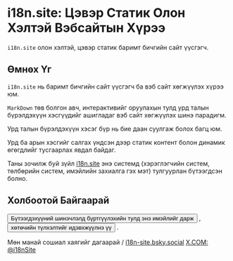 # i18n.site: Цэвэр Статик Олон Хэлтэй Вэбсайтын Хүрээ

`i18n.site` олон хэлтэй, цэвэр статик баримт бичгийн сайт үүсгэгч.

## Өмнөх Үг

`i18n.site` нь баримт бичгийн сайт үүсгэгч ба вэб сайт хөгжүүлэх хүрээ юм.

`MarkDown` төв болгон авч, интерактивийг оруулахын тулд урд талын бүрэлдэхүүн хэсгүүдийг ашигладаг вэб сайт хөгжүүлэх шинэ парадигм.

Урд талын бүрэлдэхүүн хэсэг бүр нь бие даан суулгаж болох багц юм.

Урд ба арын хэсгийг салгах үндсэн дээр статик контент болон динамик өгөгдлийг тусгаарлах явдал байдаг.

Таны зочилж буй зүйл [i18n.site](/) энэ системд (хэрэглэгчийн систем, төлбөрийн систем, имэйлийн захиалга гэх мэт) тулгуурлан бүтээгдсэн болно.

## Холбоотой Байгаарай

<button onclick="mailsub()">Бүтээгдэхүүний шинэчлэлд бүртгүүлэхийн тулд энэ имэйлийг дарж</button> , <button onclick="webpush()">хөтөчийн түлхэлтийг идэвхжүүлнэ үү</button> .

Мөн манай сошиал хаягийг дагаарай / [i18n-site.bsky.social](https://bsky.app/profile/i18n-site.bsky.social) [X.COM: @i18nSite](https://x.com/i18nSite)